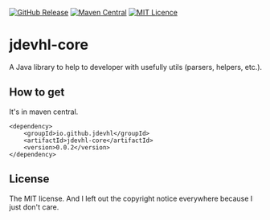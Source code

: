 [![GitHub Release](https://img.shields.io/github/v/release/jdevhl/core.svg)](https://github.com/jdevhl/core/releases)
[![Maven Central](https://maven-badges.herokuapp.com/maven-central/io.github.jdevhl/jdevhl-core/badge.svg)](https://mvnrepository.com/artifact/io.github.jdevhl/jdevhl-core)
[![MIT Licence](https://badges.frapsoft.com/os/mit/mit.svg?v=103)](https://opensource.org/licenses/mit-license.php)

# jdevhl-core

A Java library to help to developer with usefully utils (parsers, helpers, etc.).

## How to get

It's in maven central.

    <dependency>
        <groupId>io.github.jdevhl</groupId>
        <artifactId>jdevhl-core</artifactId>
        <version>0.0.2</version>
    </dependency>

## License

The MIT license. And I left out the copyright notice everywhere because I just don't care.
